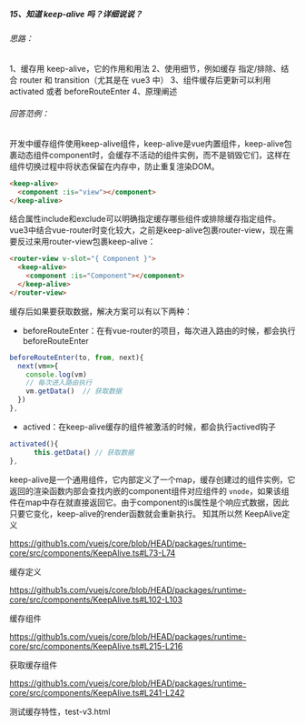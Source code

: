 ##### 15、知道 keep-alive 吗？详细说说？

###### 思路：
1、缓存用 keep-alive，它的作用和用法
2、使用细节，例如缓存 指定/排除、结合 router 和 transition（尤其是在 vue3 中）
3、组件缓存后更新可以利用 activated 或者 beforeRouteEnter
4、原理阐述


###### 回答范例：
开发中缓存组件使用keep-alive组件，keep-alive是vue内置组件，keep-alive包裹动态组件component时，会缓存不活动的组件实例，而不是销毁它们，这样在组件切换过程中将状态保留在内存中，防止重复渲染DOM。
```html
<keep-alive>
  <component :is="view"></component>
</keep-alive>
```
结合属性include和exclude可以明确指定缓存哪些组件或排除缓存指定组件。vue3中结合vue-router时变化较大，之前是keep-alive包裹router-view，现在需要反过来用router-view包裹keep-alive：
```html
<router-view v-slot="{ Component }">
  <keep-alive>
    <component :is="Component"></component>
  </keep-alive>
</router-view>
```
缓存后如果要获取数据，解决方案可以有以下两种：

- beforeRouteEnter：在有vue-router的项目，每次进入路由的时候，都会执行beforeRouteEnter
```js
beforeRouteEnter(to, from, next){
  next(vm=>{
    console.log(vm)
    // 每次进入路由执行
    vm.getData()  // 获取数据
  })
},
```
- actived：在keep-alive缓存的组件被激活的时候，都会执行actived钩子
```js
activated(){
	  this.getData() // 获取数据
},
```
keep-alive是一个通用组件，它内部定义了一个map，缓存创建过的组件实例，它返回的渲染函数内部会查找内嵌的component组件对应组件的 `vnode`，如果该组件在map中存在就直接返回它。由于component的is属性是个响应式数据，因此只要它变化，keep-alive的render函数就会重新执行。
知其所以然
KeepAlive定义

https://github1s.com/vuejs/core/blob/HEAD/packages/runtime-core/src/components/KeepAlive.ts#L73-L74

缓存定义

https://github1s.com/vuejs/core/blob/HEAD/packages/runtime-core/src/components/KeepAlive.ts#L102-L103

缓存组件

https://github1s.com/vuejs/core/blob/HEAD/packages/runtime-core/src/components/KeepAlive.ts#L215-L216

获取缓存组件

https://github1s.com/vuejs/core/blob/HEAD/packages/runtime-core/src/components/KeepAlive.ts#L241-L242

测试缓存特性，test-v3.html